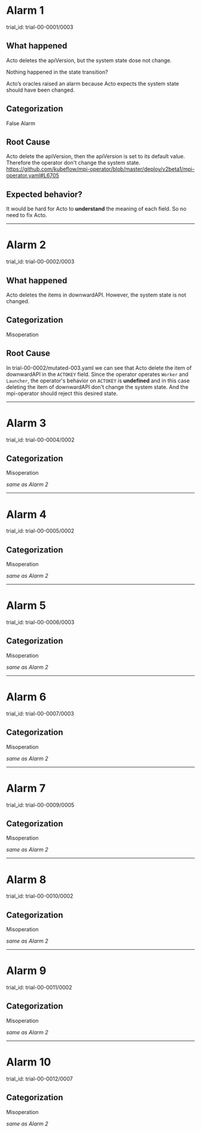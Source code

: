 # Alarm 1
trial_id: trial-00-0001/0003
## What happened
Acto deletes the apiVersion, but the system state dose not change.

Nothing happened in the state transition?

Acto’s oracles raised an alarm because Acto expects the system state should have been changed.

## Categorization
False Alarm

## Root Cause
Acto delete the apiVersion, then the apiVersion is set to its default value. Therefore the operator don't change the system state. https://github.com/kubeflow/mpi-operator/blob/master/deploy/v2beta1/mpi-operator.yaml#L6705

## Expected behavior?
It would be hard for Acto to **understand** the meaning of each field. So no need to fix Acto.

---
# Alarm 2
trial_id: trial-00-0002/0003
## What happened
Acto deletes the items in downwardAPI. However, the system state is not changed.
## Categorization
Misoperation
## Root Cause
In trial-00-0002/mutated-003.yaml we can see that Acto delete the item of downwardAPI in the `ACTOKEY` field. Since the operator operates `Worker` and `Launcher`, the operator's behavior on `ACTOKEY` is **undefined** and in this case deleting the item of downwardAPI don't change the system state. And the mpi-operator should reject this desired state.

---
# Alarm 3
trial_id: trial-00-0004/0002
## Categorization
Misoperation

*same as Alarm 2*

---
# Alarm 4
trial_id: trial-00-0005/0002
## Categorization
Misoperation

*same as Alarm 2*

---
# Alarm 5
trial_id: trial-00-0006/0003
## Categorization
Misoperation

*same as Alarm 2*

---
# Alarm 6
trial_id: trial-00-0007/0003
## Categorization
Misoperation

*same as Alarm 2*

---
# Alarm 7
trial_id: trial-00-0009/0005
## Categorization
Misoperation

*same as Alarm 2*

---
# Alarm 8
trial_id: trial-00-0010/0002
## Categorization
Misoperation

*same as Alarm 2*

---
# Alarm 9
trial_id: trial-00-0011/0002
## Categorization
Misoperation

*same as Alarm 2*

---
# Alarm 10
trial_id: trial-00-0012/0007
## Categorization
Misoperation

*same as Alarm 2*